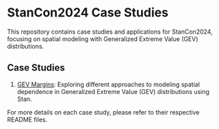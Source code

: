 # StanCon2024 Case Studies

This repository contains case studies and applications for StanCon2024, focusing on spatial modeling with Generalized Extreme Value (GEV) distributions.

## Case Studies

1. [GEV Margins](casestudies/gev_margins/README.md): Exploring different approaches to modeling spatial dependence in Generalized Extreme Value (GEV) distributions using Stan.

For more details on each case study, please refer to their respective README files.